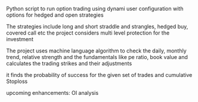 Python script to run option trading using dynami user configuration with options for hedged and open strategies

The strategies include long and short straddle and strangles, hedged buy, covered call etc
the project considers multi level protection for the investment 

The project uses machine language algorithm to check the daily, monthly trend, relative strength and the fundamentals like pe ratio, book value and calculates the trading strikes and their adjustments

it finds the probability of success for the given set of trades and cumulative Stoploss

upcoming enhancements: OI analysis
